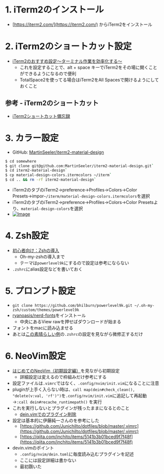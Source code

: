 # 1. iTerm2のインストール
- [https://iterm2.com/](https://iterm2.com/) からiTerm2をインストール

# 2. iTerm2のショートカット設定
- [iTerm2のおすすめ設定〜ターミナル作業を効率化する〜](https://qiita.com/ruwatana/items/8d9c174250061721ad11)
  - これを設定することで、alt + space キーでiTerm2をその場に開くことができるようになるので便利
  - TotalSpace2を使ってる場合はiTerm2をAll Spacesで開けるようにしておくこと

## 参考 - iTerm2のショートカット
- [iTerm2ショートカット備忘録](https://qiita.com/0084ken/items/8aefabef4fd3cfdf8fce)

# 3. カラー設定
- GitHub: [MartinSeeler/iterm2-material-design](https://github.com/MartinSeeler/iterm2-material-design)

```sh
$ cd somewhere
$ git clone git@github.com:MartinSeeler/iterm2-material-design.git`
$ cd iterm2-material-design`
$ cp material-design-colors.itermcolors ~/iterm`
$ cd .. && rm -rf iterm2-material-design`
 ```

- iTerm2のタブのiTerm2→preference→Profiles→Colors→Color Presets→impor`~/iterm/material-design-colors.itermcolors`を選択
- iTerm2のタブのiTerm2→preference→Profiles→Colors→Color Presetsより、`material-design-colors`を選択
- [![Image](https://gyazo.com/6b58fdadfde82e9d66398f1dc4d76cd1/thumb/1000)](https://gyazo.com/6b58fdadfde82e9d66398f1dc4d76cd1)

# 4. Zsh設定
- [初心者向け：Zshの導入](https://qiita.com/iwaseasahi/items/a2b00b65ebd06785b443#oh-my-zsh)
  - Oh-my-zshの導入まで
  - テーマは`powerlevel9k`にするので設定は参考にならない
- `.zshrc`にalias設定などを書いておく

# 5. プロンプト設定
- `git clone https://github.com/bhilburn/powerlevel9k.git ~/.oh-my-zsh/custom/themes/powerlevel9k`
- [ryanoasis/nerd-fonts](https://github.com/ryanoasis/nerd-fonts/blob/e9ec3ae4548e59eb9a6531f38370cb99ca591e16/patched-fonts/Meslo/L-DZ/complete/Meslo%20LG%20L%20DZ%20Regular%20Nerd%20Font%20Complete.otf)をインストール
  - 中央にあるView rawを押せばダウンロードが始まる
- フォントをmacに読み込ませる
- あとは[この素晴らしい例](https://github.com/Powerlevel9k/powerlevel9k/wiki/Show-Off-Your-Config#hacckss-config)の`.zshrc`の設定を見ながら微修正するだけ

# 6. NeoVim設定
- [はじめてのNeoVim（初期設定編）](https://qiita.com/hisayuki/items/99ea1b667de71e908891)を見ながら初期設定
  - 詳細設定は変えるので枠組みだけ参考にする
- 設定ファイルは`.vimrc`ではなく、`.config/nvim/init.vim`になることに注意
- pluginが上手く入らない時は、`call map(dein#check_clean(), "delete(v:val, 'rf')")`を`.config/nvim/init.vim`に追記して再起動→`:call dein#recache_runtimepath()` を実行
- これを実行しないとプラグインが残ったままになるとのこと
  - [dein.vimでのプラグイン削除](http://katsumeshix.hatenablog.jp/entry/2017/10/16/103709)
- 設定は基本的に伊藤純一さんのを参考にした
  - [https://github.com/JunichiIto/dotfiles/blob/master/.vimrc](https://github.com/JunichiIto/dotfiles/blob/master/.vimrc)
  - [https://qiita.com/jnchito/items/5141b3b01bced9f7f48f](https://qiita.com/jnchito/items/5141b3b01bced9f7f48f)
- devin.vimのポイント
  - `.config/nvim/dein.toml`に毎度読み込むプラグインを記述
  - ここには設定詳細は書かない
  - 最初躓いた
